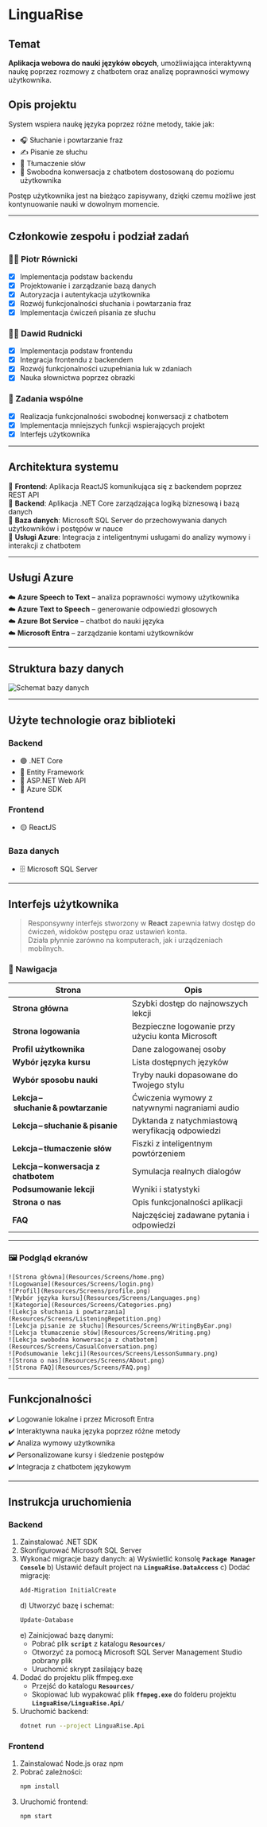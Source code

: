 # LinguaRise

## Temat  
**Aplikacja webowa do nauki języków obcych**, umożliwiająca interaktywną naukę poprzez rozmowy z chatbotem oraz analizę poprawności wymowy użytkownika.

## Opis projektu
System wspiera naukę języka poprzez różne metody, takie jak:  
- 🎧 Słuchanie i powtarzanie fraz  
- ✍️ Pisanie ze słuchu  
- 📝 Tłumaczenie słów
- 💬 Swobodna konwersacja z chatbotem dostosowaną do poziomu użytkownika

Postęp użytkownika jest na bieżąco zapisywany, dzięki czemu możliwe jest kontynuowanie nauki w dowolnym momencie.

---

## Członkowie zespołu i podział zadań  
### 👨‍💻 **Piotr Równicki**
- [x] Implementacja podstaw backendu  
- [x] Projektowanie i zarządzanie bazą danych
- [x] Autoryzacja i autentykacja użytkownika
- [x] Rozwój funkcjonalności słuchania i powtarzania fraz  
- [x] Implementacja ćwiczeń pisania ze słuchu

### 👨‍💻 Dawid Rudnicki  
- [x] Implementacja podstaw frontendu  
- [x] Integracja frontendu z backendem  
- [x] Rozwój funkcjonalności uzupełniania luk w zdaniach  
- [x] Nauka słownictwa poprzez obrazki

### 🤝 Zadania wspólne  
- [x] Realizacja funkcjonalności swobodnej konwersacji z chatbotem  
- [x] Implementacja mniejszych funkcji wspierających projekt
- [x] Interfejs użytkownika

---

## Architektura systemu  
📌 **Frontend**: Aplikacja ReactJS komunikująca się z backendem poprzez REST API  
📌 **Backend**: Aplikacja .NET Core zarządzająca logiką biznesową i bazą danych  
📌 **Baza danych**: Microsoft SQL Server do przechowywania danych użytkowników i postępów w nauce  
📌 **Usługi Azure**: Integracja z inteligentnymi usługami do analizy wymowy i interakcji z chatbotem  

---

## Usługi Azure  
☁️ **Azure Speech to Text** – analiza poprawności wymowy użytkownika  
☁️ **Azure Text to Speech** – generowanie odpowiedzi głosowych  
☁️ **Azure Bot Service** – chatbot do nauki języka  
☁️ **Microsoft Entra** – zarządzanie kontami użytkowników  

---

## Struktura bazy danych
![Schemat bazy danych](Resources/database.png)

---

## Użyte technologie oraz biblioteki  
### Backend
- 🟣 .NET Core
- 🔵 Entity Framework
- 🔵 ASP.NET Web API 
- 🔵 Azure SDK

### Frontend
- 🟡 ReactJS

### Baza danych
- 🗄️ Microsoft SQL Server

---

## Interfejs użytkownika  

> Responsywny interfejs stworzony w **React** zapewnia łatwy dostęp do ćwiczeń, widoków postępu oraz ustawień konta.  
> Działa płynnie zarówno na komputerach, jak i urządzeniach mobilnych.

### 📑 Nawigacja

| Strona | Opis |
| ------ | ---- |
| **Strona główna** | Szybki dostęp do najnowszych lekcji |
| **Strona logowania** | Bezpieczne logowanie przy użyciu konta Microsoft |
| **Profil użytkownika** | Dane zalogowanej osoby |
| **Wybór języka kursu** | Lista dostępnych języków |
| **Wybór sposobu nauki** | Tryby nauki dopasowane do Twojego stylu |
| **Lekcja – słuchanie & powtarzanie** | Ćwiczenia wymowy z natywnymi nagraniami audio |
| **Lekcja – słuchanie & pisanie** | Dyktanda z natychmiastową weryfikacją odpowiedzi |
| **Lekcja – tłumaczenie słów** | Fiszki z inteligentnym powtórzeniem |
| **Lekcja – konwersacja z chatbotem** | Symulacja realnych dialogów |
| **Podsumowanie lekcji** | Wyniki i statystyki |
| **Strona o nas** | Opis funkcjonalności aplikacji |
| **FAQ** | Najczęściej zadawane pytania i odpowiedzi |

---

### 🖼️ Podgląd ekranów

```text
![Strona główna](Resources/Screens/home.png)
![Logowanie](Resources/Screens/login.png)
![Profil](Resources/Screens/profile.png)
![Wybór języka kursu](Resources/Screens/Languages.png)
![Kategorie](Resources/Screens/Categories.png)
![Lekcja słuchania i powtarzania](Resources/Screens/ListeningRepetition.png)
![Lekcja pisanie ze słuchu](Resources/Screens/WritingByEar.png)
![Lekcja tłumaczenie słów](Resources/Screens/Writing.png)
![Lekcja swobodna konwersacja z chatbotem](Resources/Screens/CasualConversation.png)
![Podsumowanie lekcji](Resources/Screens/LessonSummary.png)
![Strona o nas](Resources/Screens/About.png)
![Strona FAQ](Resources/Screens/FAQ.png)
```
---

## Funkcjonalności  
✔️ Logowanie lokalne i przez Microsoft Entra  
✔️ Interaktywna nauka języka poprzez różne metody  
✔️ Analiza wymowy użytkownika  
✔️ Personalizowane kursy i śledzenie postępów  
✔️ Integracja z chatbotem językowym  

---

## Instrukcja uruchomienia  

### Backend  
1. Zainstalować .NET SDK  
2. Skonfigurować Microsoft SQL Server  
3. Wykonać migracje bazy danych:
   a) Wyświetlić konsolę **`Package Manager Console`**
   b) Ustawić default project na **`LinguaRise.DataAccess`**
   c) Dodać migrację:  
      ```sh
      Add-Migration InitialCreate
      ```
   d) Utworzyć bazę i schemat:  
      ```sh
      Update-Database
      ```
   e) Zainicjować bazę danymi:
   - Pobrać plik **`script`** z katalogu **`Resources/`**
   - Otworzyć za pomocą Microsoft SQL Server Management Studio pobrany plik
   - Uruchomić skrypt zasilający bazę
5. Dodać do projektu plik ffmpeg.exe
   - Przejść do katalogu **`Resources/`**
   - Skopiować lub wypakować plik **`ffmpeg.exe`** do folderu projektu
     **`LinguaRise/LinguaRise.Api/`**
6. Uruchomić backend:  
   ```sh
   dotnet run --project LinguaRise.Api
   ```
   
### Frontend
1. Zainstalować Node.js oraz npm
2. Pobrać zależności:
   ```sh
   npm install
   ```
3. Uruchomić frontend:
   ```sh
   npm start
   ```
